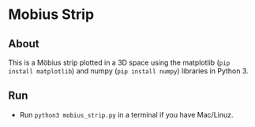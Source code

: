 # Mobius Strip

## About

This is a Möbius strip plotted in a 3D space using the matplotlib (`pip install matplotlib`) and numpy (`pip install numpy`) libraries in Python 3.

## Run

- Run `python3 mobius_strip.py` in a terminal if you have Mac/Linuz.